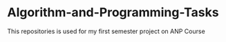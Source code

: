 # Algorithm-and-Programming-Tasks

This repositories is used for my first semester project on ANP Course
